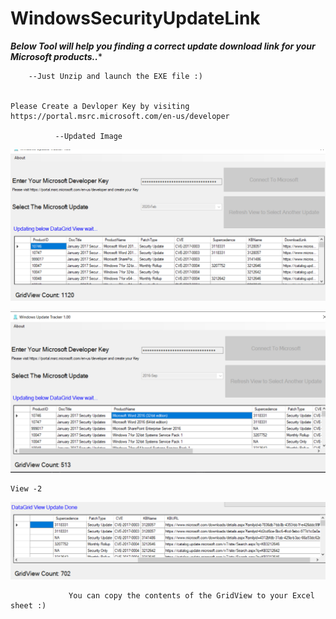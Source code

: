 # WindowsSecurityUpdateLink
***Below Tool will help you finding a correct update download link for your Microsoft products..****

       
        --Just Unzip and launch the EXE file :)


    Please Create a Devloper Key by visiting https://portal.msrc.microsoft.com/en-us/developer
    
              --Updated Image
![alt text](https://github.com/prax78/WindowsUpdateTracker/blob/master/update_view3.png?raw=true)

![alt text](https://github.com/prax78/WindowsUpdateTracker/blob/master/Microsoft-KB-CVE.png?raw=true)

    View -2
![alt text](https://github.com/prax78/WindowsUpdateTracker/blob/master/Microsoft-KB-CVE2.png?raw=true)    

                 You can copy the contents of the GridView to your Excel sheet :)
